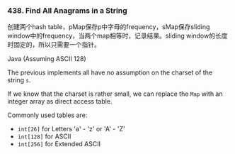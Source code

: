 ### 438. Find All Anagrams in a String

创建两个hash table，pMap保存p中字母的frequency，sMap保存sliding window中的frequency，当两个map相等时，记录结果。sliding window的长度时固定的，所以只需要一个指针。


Java (Assuming ASCII 128)

The previous implements all have no assumption on the charset of the string `s`.

If we know that the charset is rather small, we can replace the `Map` with an integer array as direct access table.

Commonly used tables are:

- `int[26]` for Letters 'a' - 'z' or 'A' - 'Z'
- `int[128]` for ASCII
- `int[256]` for Extended ASCII